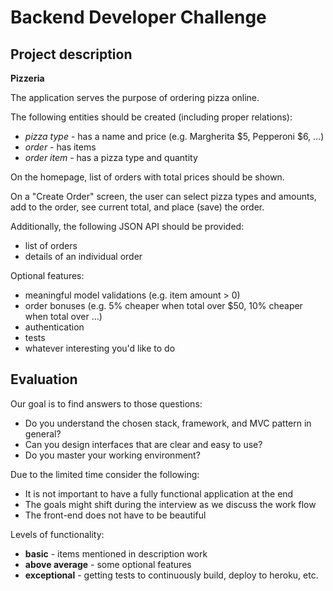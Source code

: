 # Backend Developer Challenge

## Project description

**Pizzeria**

The application serves the purpose of ordering pizza online.

The following entities should be created (including proper relations):

- _pizza type_ - has a name and price (e.g. Margherita $5, Pepperoni $6, ...)
- _order_ - has items
- _order item_ - has a pizza type and quantity

On the homepage, list of orders with total prices should be shown.

On a "Create Order" screen, the user can select pizza types and amounts, add to the order, see current total, and place (save) the order.

Additionally, the following JSON API should be provided:

- list of orders
- details of an individual order

Optional features:

- meaningful model validations (e.g. item amount > 0)
- order bonuses (e.g. 5% cheaper when total over \$50, 10% cheaper when total over ...)
- authentication
- tests
- whatever interesting you'd like to do

## Evaluation

Our goal is to find answers to those questions:

- Do you understand the chosen stack, framework, and MVC pattern in general?
- Can you design interfaces that are clear and easy to use?
- Do you master your working environment?

Due to the limited time consider the following:

- It is not important to have a fully functional application at the end
- The goals might shift during the interview as we discuss the work flow
- The front-end does not have to be beautiful

Levels of functionality:

- **basic** - items mentioned in description work
- **above average** - some optional features
- **exceptional** - getting tests to continuously build, deploy to heroku, etc.
